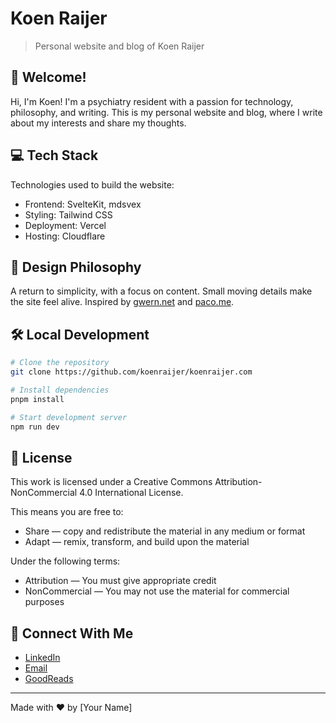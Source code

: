 # Koen Raijer
> Personal website and blog of Koen Raijer

## 🌟 Welcome!
Hi, I'm Koen! I'm a psychiatry resident with a passion for technology, philosophy, and writing. This is my personal website and blog, where I write about my interests and share my thoughts.

## 💻 Tech Stack
Technologies used to build the website:
- Frontend: SvelteKit, mdsvex
- Styling: Tailwind CSS
- Deployment: Vercel
- Hosting: Cloudflare

## 🎨 Design Philosophy
A return to simplicity, with a focus on content. Small moving details make the site feel alive. Inspired by [gwern.net](https://www.gwern.net/) and [paco.me](https://paco.me/).

## 🛠️ Local Development
```bash
# Clone the repository
git clone https://github.com/koenraijer/koenraijer.com

# Install dependencies
pnpm install

# Start development server
npm run dev
```

## 📝 License
This work is licensed under a Creative Commons Attribution-NonCommercial 4.0 International License.

This means you are free to:
- Share — copy and redistribute the material in any medium or format
- Adapt — remix, transform, and build upon the material

Under the following terms:
- Attribution — You must give appropriate credit
- NonCommercial — You may not use the material for commercial purposes

## 🤝 Connect With Me
- [LinkedIn](https://www.linkedin.com/in/koen-raijer-3495a7127/)
- [Email](mailto:hello@koenraijer.com)
- [GoodReads](https://www.goodreads.com/koenraijer/)

---
Made with ❤️ by [Your Name]